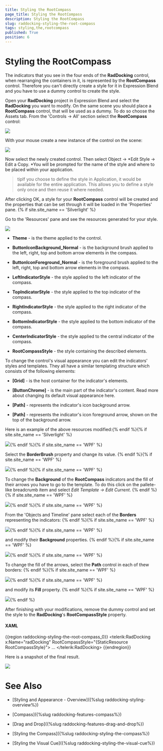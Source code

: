 ```yaml
---
title: Styling the RootCompass
page_title: Styling the RootCompass
description: Styling the RootCompass
slug: raddocking-styling-the-root-compass
tags: styling,the,rootcompass
published: True
position: 6
---
```


# Styling the RootCompass

The indicators that you see in the four ends of the __RadDocking__ control, when rearranging the containers in it, is represented by the __RootCompass__ control. Therefore you can't directly create a style for it in Expression Blend and you have to use a dummy control to create the style.
        
Open your __RadDocking__ project in Expression Blend and select the __RadDocking__ you want to modify. On the same scene you should place a __RootCompass__ control, that will be used as a dummy. To do so choose the Assets tab. From the 'Controls -> All' section select the __RootCompass__ control:
        
![](images/RadDocking_StylingRootCompass_01.png)

With your mouse create a new instance of the control on the scene:

![](images/RadDocking_StylingRootCompass_02.png)

Now select the newly created control. Then select Object -> *Edit Style -> Edit a Copy. *You will be prompted for the name of the style and where to be placed within your application.
        
>tipIf you choose to define the style in Application, it would be available for the entire application. This allows you to define a style only once and then reuse it where needed.

After clicking OK, a style for your __RootCompass__ control will be created and the properties that can be set through it will be loaded in the 'Properties' pane.
        {% if site.site_name == 'Silverlight' %}

Go to the 'Resources' pane and see the resources generated for your style. 

![](images/RadDocking_StylingRootCompass_05.png)

* __Theme__ - is the theme applied to the control.
          
* __ButtonIconBackground_Normal__ - is the background brush applied to the left, right, top and bottom arrow elements in the compass.
          
* __ButtonIconForeground_Normal__ - is the foreground brush applied to the left, right, top and bottom arrow elements in the compass.
          
* __LeftIndicatorStyle__ - the style applied to the left indicator of the compass.
          
* __TopIndicatorStyle__ - the style applied to the top indicator of the compass.
          
* __RightIndicatorStyle__ - the style applied to the right indicator of the compass.
          
* __BottomIndicatorStyle__ - the style applied to the bottom indicator of the compass.
          
* __CenterIndicatorStyle__ - the style applied to the central indicator of the compass.
          
* __RootCompassStyle__ - the style containing the described elements.
          
To change the control's visual appearance you can edit the indicators' styles and templates. They all have a similar templating structure which consists of the following elements:

* __[Grid]__ - is the host container for the indicator's elements.
            
* __[ButtonChrome]__ - is the main part of the indicator's content. Read more about changing its default visual appearance here.
              
* __[Path]__ - represents the indicator's icon background arrow.
              
* __[Path]__ - represents the indicator's icon foreground arrow, shown on the top of the background arrow.
              
Here is an example of the above resources modified:{% endif %}{% if site.site_name == 'Silverlight' %}

![](images/RadDocking_StylingRootCompass_06.png){% endif %}{% if site.site_name == 'WPF' %}

Select the __BorderBrush__ property and change its value.
{% endif %}{% if site.site_name == 'WPF' %}

![](images/RadDocking_StylingRootCompass_05_06_WPF.png){% endif %}{% if site.site_name == 'WPF' %}

To change the __Background__ of the __RootCompass__ indicators and the fill of their arrows you have to go to the template. To do this click on the pallete-like breadcrumb item and select *Edit Template -> Edit Current*.
{% endif %}{% if site.site_name == 'WPF' %}

![](images/RadDocking_StylingRootCompass_07_08_01_WPF.png){% endif %}{% if site.site_name == 'WPF' %}

From the 'Objects and Timeline' pane select each of the __Borders__ representing the indicators:
{% endif %}{% if site.site_name == 'WPF' %}

![](images/RadDocking_StylingRootCompass_07_08_02_WPF.png){% endif %}{% if site.site_name == 'WPF' %}

and modify their __Background__ properties.
{% endif %}{% if site.site_name == 'WPF' %}

![](images/RadDocking_StylingRootCompass_07_08_03_WPF.png){% endif %}{% if site.site_name == 'WPF' %}

To change the fill of the arrows, select the __Path__ control in each of thew borders:
{% endif %}{% if site.site_name == 'WPF' %}

![](images/RadDocking_StylingRootCompass_09_WPF.png){% endif %}{% if site.site_name == 'WPF' %}

and modify its __Fill__ property.
{% endif %}{% if site.site_name == 'WPF' %}

![](images/RadDocking_StylingRootCompass_10_WPF.png){% endif %}

After finishing with your modifications, remove the dummy control and set the style to the __RadDocking__'s __RootCompassStyle__ property.
        
#### __XAML__

{{region raddocking-styling-the-root-compass_0}}
	<telerik:RadDocking x:Name="radDocking"
	                         RootCompassStyle="{StaticResource RootCompassStyle}">
	      ...
	</telerik:RadDocking>
{{endregion}}

Here is a snapshot of the final result.

![](images/RadDocking_StylingRootCompass_11.png)

# See Also

 * [Styling and Appearance - Overview]({%slug raddocking-styling-overview%})

 * [Compass]({%slug raddocking-features-compass%})

 * [Drag and Drop]({%slug raddocking-features-drag-and-drop%})

 * [Styling the Compass]({%slug raddocking-styling-the-compass%})

 * [Styling the Visual Cue]({%slug raddocking-styling-the-visual-cue%})
